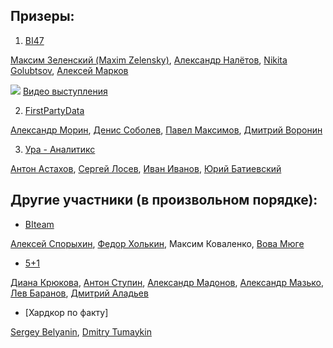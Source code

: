 ## Призеры:

1. [BI47](https://github.com/hohlick/CoReHackaton---BI47/blob/master/README.md)  

[Максим Зеленский (Maxim Zelensky)](https://www.facebook.com/hohlick), [Александр Налётов](https://www.facebook.com/musicorc), [Nikita Golubtsov](https://www.facebook.com/nikita.golubtsov.1), [Алексей Марков](https://www.facebook.com/marcov.aleksey)
  
![](https://www.facebook.com/images/emoji.php/v9/f35/1/18/1f517.png) [Видео выступления](https://youtu.be/ZQg_yZ_fRnw?t=49m17s)


2. [FirstPartyData](https://github.com/qwerned/corehackathon)  

[Александр Морин](https://www.facebook.com/profile.php?id=100013555926078), [Денис Соболев](https://www.facebook.com/dnsobolev), [Павел Максимов](https://www.facebook.com/goodppc), [Дмитрий Воронин](https://www.facebook.com/profile.php?id=100013555569648) 
  

3. [Ура - Аналитикс](https://github.com/UraAnalytics/corehackathon/)  

[Антон Астахов](https://www.facebook.com/astakhoff), [Сергей Лосев](https://www.facebook.com/LossevSergey), [Иван Иванов](https://www.facebook.com/ivan.prometriki), [Юрий Батиевский](https://www.facebook.com/batievskiy)
  

## Другие участники (в произвольном порядке):

* [BIteam](https://github.com/alexsp1702/Hachaton)  

[Алексей Спорыхин](https://www.facebook.com/alexey.sporykhin.9), [Федор Холькин](https://www.facebook.com/fakholkin), Максим Коваленко, [Вова Мюге](https://www.facebook.com/vmugue) 

* [5+1](https://github.com/dianekryukova/hackathon.git)  

[Диана Крюкова](https://www.facebook.com/profile.php?id=100011716355303), [Антон Ступин](https://www.facebook.com/anton.stupin.75), [Александр Мадонов](https://www.facebook.com/aleksandr.madonov), [Александр Мазько](https://www.facebook.com/effy39), [Лев Баранов](https://www.facebook.com/lev.baranov), [Дмитрий Аладьев](https://www.facebook.com/profile.php?id=100011014785380)

* [Хардкор по факту]

[Sergey Belyanin](https://www.facebook.com/sergei.belianin), [Dmitry Tumaykin](https://www.facebook.com/tumaykindmitry)
